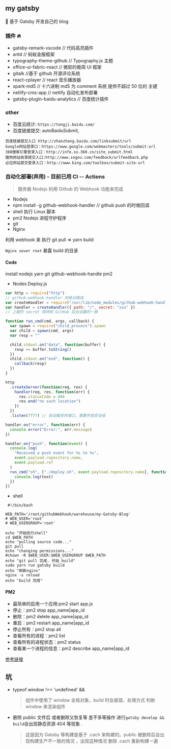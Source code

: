 ## my gatsby

🚀 基于 Gatsby 开发自己的 blog

### 插件 🔥

- gatsby-remark-vscode // 代码高亮插件
- antd // 蚂蚁金服框架
- typography-theme-github // Typography.js 主题
- office-ui-fabric-react // 微软的极简 UI 框架
- gitalk //基于 github 开源评论系统
- react-cplayer // react 音乐播放器
- spark-md5 // 十六进制 md5 为 comment 系统 提供不超过 50 位的 主键
- netlify-cms-app // netlify 自动化发布部署
- gatsby-plugin-baidu-analytics // 百度统计插件

### other

- 百度云统计: `https://tongji.baidu.com/`
- 百度链接提交: autoBaiduSubmit,

```
百度链接提交入口 http://zhanzhang.baidu.com/linksubmit/url
Google网站登录口：https://www.google.com/webmasters/tools/submit-url
360搜索引擎登录入口：http://info.so.360.cn/site_submit.html
搜狗网站收录提交入口:http://www.sogou.com/feedback/urlfeedback.php
必应网站提交登录入口：http://www.bing.com/toolbox/submit-site-url
```

### 自动化部署(弃用) - 目前已用 CI -- Actions

> 服务器 Nodejs 利用 Github 的 Webhook 功能来完成

- Nodejs
- npm install -g github-webhook-handler // github push 的时候回调
- shell 执行 Linux 脚本
- pm2 Nodejs 进程守护程序
- git
- Nginx

利用 webhook 来 执行 git pull => yarn build

`Nginx sever root` 暴露 build 的目录

#### Code

install nodejs yarn git github-webhook-handle pm2

- Nodes Deploy.js

```js
var http = require("http")
// github-webhook-handler 的绝对路径
var createHandler = require("/usr/lib/node_modules/github-webhook-handler")
var handler = createHandler({ path: "/", secret: "xxx" })
// 上面的 secret 保持和 GitHub 后台设置的一致

function run_cmd(cmd, args, callback) {
  var spawn = require("child_process").spawn
  var child = spawn(cmd, args)
  var resp = ""

  child.stdout.on("data", function(buffer) {
    resp += buffer.toString()
  })
  child.stdout.on("end", function() {
    callback(resp)
  })
}

http
  .createServer(function(req, res) {
    handler(req, res, function(err) {
      res.statusCode = 404
      res.end("no such location")
    })
  })
  .listen(7777) // 启动服务的端口，需要开放安全组

handler.on("error", function(err) {
  console.error("Error:", err.message)
})

handler.on("push", function(event) {
  console.log(
    "Received a push event for %s to %s",
    event.payload.repository.name,
    event.payload.ref
  )
  run_cmd("sh", ["./deploy.sh", event.payload.repository.name], function(text) {
    console.log(text)
  })
})
```

- shell

```shell
 #!/bin/bash

WEB_PATH='/root/githubWebhook/warehouse/my-Gatsby-Blog'
# WEB_USER='root'
# WEB_USERGROUP='root'

echo "开始执行shell"
cd $WEB_PATH
echo "pulling source code..."
git pull
echo "changing permissions..."
#chown -R $WEB_USER:$WEB_USERGROUP $WEB_PATH
echo "git pull 完成. 开始 build"
sudo yarn run gatsby build
echo "刷新nginx"
nginx -s reload
echo "build 完成"
```

#### PM2

- 最简单的启用一个应用:pm2 start app.js
- 停止：pm2 stop app_name|app_id
- 删除：pm2 delete app_name|app_id
- 重启：pm2 restart app_name|app_id
- 停止所有：pm2 stop all
- 查看所有的进程：pm2 list
- 查看所有的进程状态：pm2 status
- 查看某一个进程的信息：pm2 describe app_name|app_id

[参考链接](https://www.jianshu.com/p/3de4e8f15621)

## 坑

- typeof window !== 'undefined' && <Cplayer />

  > 组件中使用了 window 全局对象，build 时会报错，处理方式 判断 window 来渲染组件

- 删除 public 文件后 或者删除又恢复等 差不多等操作 进行`gatsby develop && build`会出现静态资源 404 等现象 .
  > 这是因为 Gatsby 等构建是基于 .cach 来构建的。public 被删除后会出现构建生产不一致的情况 ，出现这种情况 删除 .cach 重新构建一遍
